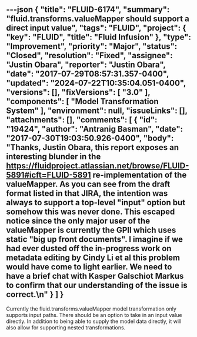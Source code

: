 ---json
{
  "title": "FLUID-6174",
  "summary": "fluid.transforms.valueMapper should support a direct input value",
  "tags": "FLUID",
  "project": {
    "key": "FLUID",
    "title": "Fluid Infusion"
  },
  "type": "Improvement",
  "priority": "Major",
  "status": "Closed",
  "resolution": "Fixed",
  "assignee": "Justin Obara",
  "reporter": "Justin Obara",
  "date": "2017-07-29T08:57:31.357-0400",
  "updated": "2024-07-22T10:35:04.051-0400",
  "versions": [],
  "fixVersions": [
    "3.0"
  ],
  "components": [
    "Model Transformation System"
  ],
  "environment": null,
  "issueLinks": [],
  "attachments": [],
  "comments": [
    {
      "id": "19424",
      "author": "Antranig Basman",
      "date": "2017-07-30T19:03:50.926-0400",
      "body": "Thanks, Justin Obara, this report exposes an interesting blunder in the <https://fluidproject.atlassian.net/browse/FLUID-5891#icft=FLUID-5891> re-implementation of the valueMapper. As you can see from the draft format listed in that JIRA, the intention was always to support a top-level \"input\" option but somehow this was never done. This escaped notice since the only major user of the valueMapper is currently the GPII which uses static \"big up front documents\". I imagine if we had ever dusted off the in-progress work on metadata editing by Cindy Li et al this problem would have come to light earlier. We need to have a brief chat with Kasper Galschiot Markus to confirm that our understanding of the issue is correct.\n"
    }
  ]
}
---
Currently the fluid.transforms.valueMapper model transformation only supports input paths. There should be an option to take in an input value directly. In addition to being able to supply the model data directly, it will also allow for supporting nested transformations.

        